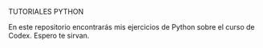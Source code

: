 TUTORIALES PYTHON

En este repositorio encontrarás mis ejercicios de Python sobre el curso de Codex.
Espero te sirvan.